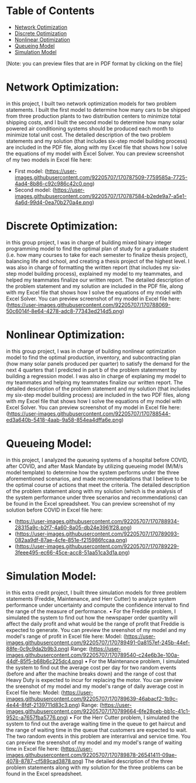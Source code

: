 # Table of Contents
* [Network Optimization](#Network-Optimization)
* [Discrete Optimization](#Discrete-Optimization)
* [Nonlinear Optimization](#Nonlinear-Optimization)
* [Queueing Model](#Queueing-Model)
* [Simulation Model](#Simulation-Model)

[Note: you can preview files that are in PDF format by clicking on the file]

# Network Optimization:
in this project, I built two network optimization models for two problem statements. I built the first model to determine how many cars to be shipped from three production plants to two distribution centers to minimize total shipping costs, and I built the second model to determine how many solar powered air conditioning systems should be produced each month to minimize total unit cost. The detailed description of the two problem statements and my solution (that includes six-step model building process) are included in the PDF file, along with my Excel file that shows how I solve the equations of my model with Excel Solver. You can preview screenshot of my two models in Excel file here: 
- First model: (https://user-images.githubusercontent.com/92205707/170787509-7759585a-7725-4ad4-8b86-c92c986c42c0.png)
- Second model: (https://user-images.githubusercontent.com/92205707/170787584-b2ede9a7-a5e1-4a6d-99d4-0ea70b270a4e.png)


# Discrete Optimization: 
in this group project, I was in charge of building mixed binary integer programming model to find the optimal plan of study for a graduate student (i.e. how many courses to take for each semester to finalize thesis project), balancing life and school, and creating a thesis project of the highest level. I was also in charge of formatting the written report (that includes my six-step model building process), explained my model to my teammates, and helped my teammates finalize our written report. The detailed description of the problem statement and my solution are included in the PDF file, along with my Excel file that shows how I solve the equations of my model with Excel Solver. You can preview screenshot of my model in Excel file here: (https://user-images.githubusercontent.com/92205707/170788069-50c6014f-8e64-4278-adc8-77343ed214d5.png)

# Nonlinear Optimization: 
in this group project, I was in charge of building nonlinear optimization model to find the optimal production, inventory, and subcontracting plan (how many solar panels produced per quarter) to satisfy the demand for the next 4 quarters that I predicted in part b of the problem statemment by building a regression model. I was also in charge of explaning my model to my teammates and helping my teammates finalize our written report. The detailed description of the problem statement and my solution (that includes my six-step model building process) are included in the two PDF files, along with my Excel file that shows how I solve the equations of my model with Excel Solver. You can preview screenshot of my model in Excel file here: (https://user-images.githubusercontent.com/92205707/170788544-ed3a640b-5418-4aab-9a58-854ea4dffa6e.png)

# Queueing Model: 
in this project, I analyzed the queueing systems of a hospital before COVID, after COVID, and after Mask Mandate by utilizing queueing model (M/M/s model template) to determine how the system performs under the three aforementioned scenarios, and made recommendations that I believe to be the optimal course of actions that meet the criteria. The detailed description of the problem statement along with my solution (which is the analysis of the system performance under three scenarios and recommendations) can be found in the Excel spreadsheet. You can preview screenshot of my solution before COVID in Excel file here:
- (https://user-images.githubusercontent.com/92205707/170788934-28315a9c-b2f7-4a60-8a05-db24e3961f28.png)
- (https://user-images.githubusercontent.com/92205707/170789093-082aa9df-87ae-4cfe-851e-f215986fccaa.png)
- (https://user-images.githubusercontent.com/92205707/170789229-3feee495-ec66-45ce-acc8-51aa51ca3d1a.png)

# Simulation Model: 
in this extra credit project, I built three simulation models for three problem statements (Freddie, Maintenance, and Herr Cutter) to analyze system performance under uncertainty and compute the confidence interval to find the range of the measure of performance. 
• For the Freddie problem, I simulated the system to find out how the newspaper order quantity will affect the daily profit and what would be the range of profit that Freddie is expected to generate. You can preview the sreenshot of my model and my model's range of profit in Excel file here:
Model: (https://user-images.githubusercontent.com/92205707/170789491-0a8157ef-245b-44ef-88fe-0c9c9da2b9b3.png)
Range: (https://user-images.githubusercontent.com/92205707/170789540-c24e6b3e-100a-44df-85f5-b68b6c225dc4.png)
• For the Maintenance problem, I simulated the system to find out the average cost per day for two random events (before and after the machine breaks down) and the range of cost that Heavy Duty is expected to incur for replacing the motor. You can preview the sreenshot of my model and my model's range of daily average cost in Excel file here: 
Model: (https://user-images.githubusercontent.com/92205707/170789639-46abacf2-1b9c-4e44-8fdf-2139711d83c3.png)
Range: (https://user-images.githubusercontent.com/92205707/170789664-6fe28ceb-bb1c-41c1-952c-a7657fba5776.png)
• For the Herr Cutter problem, I simulated the system to find out the average waiting time in the queue to get haircut and the range of waiting time in the queue that customers are expected to wait. The two random events in this problem are interarrival and service time. You can preview the sreenshot of my model and my model's range of waiting time in Excel file here:
(https://user-images.githubusercontent.com/92205707/170789878-26541411-09ae-4078-8787-cf589cad3878.png)
The detailed description of the three problem statements along with my solution for the three problems can be found in the Excel spreadsheet.


